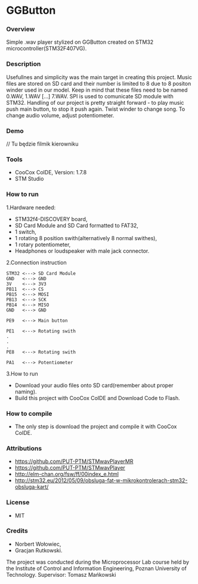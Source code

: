 # GGButton

### Overview

Simple .wav player stylized on GGButton created on STM32 microcontroller(STM32F407VG).

### Description

   Usefullnes and simplicity was the main target in creating this project. Music files are stored on SD card
and their number is limited to 8 due to 8 positon winder used in our model. Keep in mind that these files 
need to be named 0.WAV, 1.WAV [...] 7.WAV. SPI is used to comunicate SD module with STM32. 
Handling of our project is pretty straight forward - to play music push main button, to stop it push again. 
Twist winder to change song. To change audio volume, adjust potentiometer.
	
### Demo

// Tu będzie filmik kierowniku

### Tools

* CooCox CoIDE, Version: 1.7.8
* STM Studio

### How to run

1.Hardware needed:
* STM32f4-DISCOVERY board,
* SD Card Module and SD Card formatted to FAT32,
* 1 switch,
* 1 rotating 8 position swith(alternatively 8 normal swithes),
* 1 rotary potentiometer,
* Headphones or loudspeaker with male jack connector.
		
2.Connection instruction
		
	STM32 <---> SD Card Module
	GND   <---> GND
	3V    <---> 3V3
	PB11  <---> CS
	PB15  <---> MOSI
	PB13  <---> SCK
	PB14  <---> MISO
	GND   <---> GND
		
	PE9   <---> Main button
	
	PE1   <---> Rotating swith
	.
	.
	.
	PE8   <---> Rotating swith
		
	PA1   <---> Potentiometer
		 
3.How to run
	
* Download your audio files onto SD card(remember about proper naming).
* Build this project with CooCox CoIDE and Download Code to Flash.
	
### How to compile

* The only step is download the project and compile it with CooCox CoIDE.

### Attributions

- https://github.com/PUT-PTM/STMwavPlayerMR
- https://github.com/PUT-PTM/STMwavPlayer
- http://elm-chan.org/fsw/ff/00index_e.html
- http://stm32.eu/2012/05/09/obsluga-fat-w-mikrokontrolerach-stm32-obsluga-kart/

### License

* MIT

### Credits

* Norbert Wołowiec,		
* Gracjan Rutkowski.


The project was conducted during the Microprocessor Lab course held by the Institute of Control and Information Engineering, Poznan University of Technology.
Supervisor: Tomasz Mańkowski
